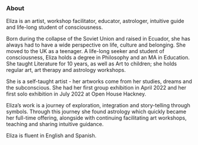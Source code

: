 ### About

Eliza is an artist, workshop facilitator, educator, astrologer, intuitive guide and life-long student of consciousness.

Born during the collapse of the Soviet Union and raised in Ecuador, she has always had to have a wide perspective on life, culture and belonging. She moved to the UK as a teenager. A life-long seeker and student of consciousness, Eliza holds a degree in Philosophy and an MA in Education. She taught Literature for 10 years, as well as Art to children; she holds regular art, art therapy and astrology workshops.

She is a self-taught artist - her artworks come from her studies, dreams and the
subconscious. She had her first group exhibition in April 2022 and her first solo exhibition in
July 2022 at Open House Hackney.

Eliza’s work is a journey of exploration, integration and story-telling through symbols.
Through this journey she found astrology which quickly became her full-time offering,
alongside with continuing facilitating art workshops, teaching and sharing intuitive guidance.

Eliza is fluent in English and Spanish.
